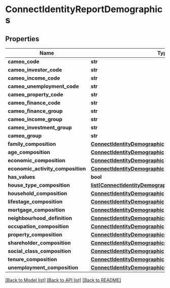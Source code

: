# ConnectIdentityReportDemographics

## Properties
Name | Type | Description | Notes
------------ | ------------- | ------------- | -------------
**cameo_code** | **str** |  | [optional] 
**cameo_investor_code** | **str** |  | [optional] 
**cameo_income_code** | **str** |  | [optional] 
**cameo_unemployment_code** | **str** |  | [optional] 
**cameo_property_code** | **str** |  | [optional] 
**cameo_finance_code** | **str** |  | [optional] 
**cameo_finance_group** | **str** |  | [optional] 
**cameo_income_group** | **str** |  | [optional] 
**cameo_investment_group** | **str** |  | [optional] 
**cameo_group** | **str** |  | [optional] 
**family_composition** | [**ConnectIdentityDemographic**](ConnectIdentityDemographic.md) |  | [optional] 
**age_composition** | [**ConnectIdentityDemographic**](ConnectIdentityDemographic.md) |  | [optional] 
**economic_composition** | [**ConnectIdentityDemographic**](ConnectIdentityDemographic.md) |  | [optional] 
**economic_activity_composition** | [**ConnectIdentityDemographic**](ConnectIdentityDemographic.md) |  | [optional] 
**has_values** | **bool** |  | [optional] 
**house_type_composition** | [**list[ConnectIdentityDemographic]**](ConnectIdentityDemographic.md) |  | [optional] 
**household_composition** | [**ConnectIdentityDemographic**](ConnectIdentityDemographic.md) |  | [optional] 
**lifestage_composition** | [**ConnectIdentityDemographic**](ConnectIdentityDemographic.md) |  | [optional] 
**mortgage_composition** | [**ConnectIdentityDemographic**](ConnectIdentityDemographic.md) |  | [optional] 
**neighbourhood_definition** | [**ConnectIdentityDemographicsNeighbourhoodDefinition**](ConnectIdentityDemographicsNeighbourhoodDefinition.md) |  | [optional] 
**occupation_composition** | [**ConnectIdentityDemographic**](ConnectIdentityDemographic.md) |  | [optional] 
**property_composition** | [**ConnectIdentityDemographicsPropertyComposition**](ConnectIdentityDemographicsPropertyComposition.md) |  | [optional] 
**shareholder_composition** | [**ConnectIdentityDemographicsShareholderComposition**](ConnectIdentityDemographicsShareholderComposition.md) |  | [optional] 
**social_class_composition** | [**ConnectIdentityDemographic**](ConnectIdentityDemographic.md) |  | [optional] 
**tenure_composition** | [**ConnectIdentityDemographic**](ConnectIdentityDemographic.md) |  | [optional] 
**unemployment_composition** | [**ConnectIdentityDemographicsUnemploymentComposition**](ConnectIdentityDemographicsUnemploymentComposition.md) |  | [optional] 

[[Back to Model list]](../README.md#documentation-for-models) [[Back to API list]](../README.md#documentation-for-api-endpoints) [[Back to README]](../README.md)


